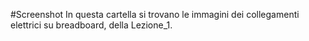 #Screenshot
In questa cartella si trovano le immagini dei collegamenti elettrici su breadboard, della Lezione_1.
